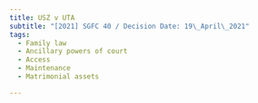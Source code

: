 ```yaml
---
title: USZ v UTA
subtitle: "[2021] SGFC 40 / Decision Date: 19\_April\_2021"
tags:
  - Family law
  - Ancillary powers of court
  - Access
  - Maintenance
  - Matrimonial assets

---
```

